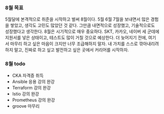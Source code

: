 ### 8월 목표
5월달에 본격적으로 취준을 시작하고 벌써 8월이다. 5월 6월 7월을 보내면서 많은 경험을 쌓았고, 생각도 고민도 많았던 것 같다. 그만큼 내면적으로 성장했고, 기술적으로도 성장했다고 생각한다. 8월은 시기적으로 매우 중요하다. SKT, 카카오, 네이버 세 군데에 지원서를 넣은 상태이고, 테스트도 많이 거칠 것으로 예상한다. 더 늦어지기 전에, 여기서 마무리 하고 싶은 마음이 크지만 너무 조급해하지 말자. 내 가치를 스스로 깎아내리려 하지 말고, 진짜로 하고 싶고 발전하고 싶은 곳에서 커리어를 시작하자. 

### 8월 todo
- CKA 자격증 취득
- Ansible 응용 강의 완강
- Terraform 강의 완강
- Istio 강의 완강
- Prometheus 강의 완강
- groove 마무리
